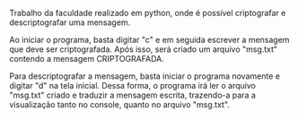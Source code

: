 Trabalho da faculdade realizado em python, onde é possível criptografar e descriptografar uma mensagem.

Ao iniciar o programa, basta digitar "c" e em seguida escrever a mensagem que deve ser criptografada. Após isso, será criado um arquivo "msg.txt" contendo a mensagem CRIPTOGRAFADA.

Para descriptografar a mensagem, basta iniciar o programa novamente e digitar "d" na tela inicial. Dessa forma, o programa irá ler o arquivo "msg.txt" criado e traduzir a mensagem escrita, trazendo-a para a visualização tanto no console, quanto no arquivo "msg.txt".

